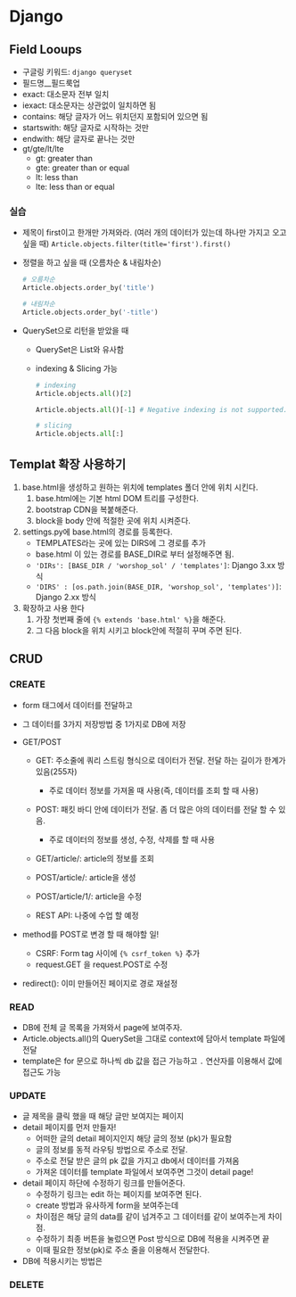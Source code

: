 # Django

## Field Looups

- 구글링 키워드: `django queryset`
- 필드명__필드룩업
- exact: 대소문자 전부 일치
- iexact: 대소문자는 상관없이 일치하면 됨
- contains: 해당 글자가 어느 위치던지 포함되어 있으면 됨
- startswith: 해당 글자로 시작하는 것만
- endwith: 해당 글자로 끝나는 것만
- gt/gte/lt/lte
  - gt: greater than
  - gte: greater than or equal
  - lt: less than
  - lte: less than or equal

### 실습

- 제목이 first이고 한개만 가져와라. (여러 개의 데이터가 있는데 하나만 가지고 오고 싶을 때)
    `Article.objects.filter(title='first').first()`

- 정렬을 하고 싶을 때 (오름차순 & 내림차순)

    ```python
    # 오름차순
    Article.objects.order_by('title')

    # 내림차순
    Article.objects.order_by('-title')
    ```

- QuerySet으로 리턴을 받았을 때
  - QuerySet은 List와 유사함
  - indexing & Slicing 가능
    
    ```python
    # indexing
    Article.objects.all()[2]

    Article.objects.all()[-1] # Negative indexing is not supported.

    # slicing
    Article.objects.all[:]
    ```

## Templat 확장 사용하기

1. base.html을 생성하고 원하는 위치에 templates 폴더 안에 위치 시킨다.
   1. base.html에는 기본 html DOM 트리를 구성한다.
   2. bootstrap CDN을 복붙해준다.
   3. block을 body 안에 적절한 곳에 위치 시켜준다.
2. settings.py에 base.html의 경로를 등록한다.
    - TEMPLATES라는 곳에 있는 DIRS에 그 경로를 추가
    - base.html 이 있는 경로를 BASE_DIR로 부터 설정해주면 됨.
    - `'DIRs': [BASE_DIR / 'worshop_sol' / 'templates']`: Django 3.xx 방식
    - `'DIRS' : [os.path.join(BASE_DIR, 'worshop_sol', 'templates')]`: Django 2.xx 방식
3. 확장하고 사용 한다
   1. 가장 첫번째 줄에 `{% extends 'base.html' %}`을 해준다.
   2. 그 다음 block을 위치 시키고 block안에 적절히 꾸며 주면 된다.

## CRUD

### CREATE

- form 태그에서 데이터를 전달하고
- 그 데이터를 3가지 저장방법 중 1가지로 DB에 저장
- GET/POST
  - GET: 주소줄에 쿼리 스트링 형식으로 데이터가 전달. 전달 하는 길이가 한계가 있음(255자)
    - 주로 데이터 정보를 가져올 때 사용(즉, 데이터를 조회 할 때 사용)
  - POST: 패킷 바디 안에 데이터가 전달. 좀 더 많은 야의 데이터를 전달 할 수 있음.
    - 주로 데이터의 정보를 생성, 수정, 삭제를 할 때 사용

  - GET/article/: article의 정보를 조회
  - POST/article/: article을 생성
  - POST/article/1/: article을 수정
  - REST API: 나중에 수업 할 예정

- method를 POST로 변경 할 때 해야할 일!
  - CSRF: Form tag 사이에 `{% csrf_token %}` 추가
  - request.GET 을 request.POST로 수정

- redirect(): 이미 만들어진 페이지로 경로 재설정

### READ

- DB에 전체 글 목록을 가져와서 page에 보여주자.
- Article.objects.all()의 QuerySet을 그대로 context에 담아서 template 파일에 전달
- template은 for 문으로 하나씩 db 값을 접근 가능하고 `.` 연산자를 이용해서 값에 접근도 가능

### UPDATE

- 글 제목을 클릭 했을 때 해당 글만 보여지는 페이지
- detail 페이지를 먼저 만들자!
  - 어떠한 글의 detail 페이지인지 해당 글의 정보 (pk)가 필요함
  - 글의 정보를 동적 라우팅 방법으로 주소로 전달.
  - 주소로 전달 받은 글의 pk 값을 가지고 db에서 데이터를 가져옴
  - 가져온 데이터를 template 파일에서 보여주면 그것이 detail page!
- detail 페이지 하단에 수정하기 링크를 만들어준다.
  - 수정하기 링크는 edit 하는 페이지를 보여주면 된다.
  - create 방법과 유사하게 form을 보여주는데
  - 차이점은 해당 글의 data를 같이 넘겨주고 그 데이터를 같이 보여주는게 차이점.
  - 수정하기 최종 버튼을 눌렀으면 Post 방식으로 DB에 적용을 시켜주면 끝
  - 이때 필요한 정보(pk)로 주소 줄을 이용해서 전달한다.
- DB에 적용시키는 방법은 
### DELETE
